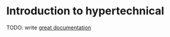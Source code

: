 # Introduction to hypertechnical

TODO: write [great documentation](http://jacobian.org/writing/what-to-write/)
